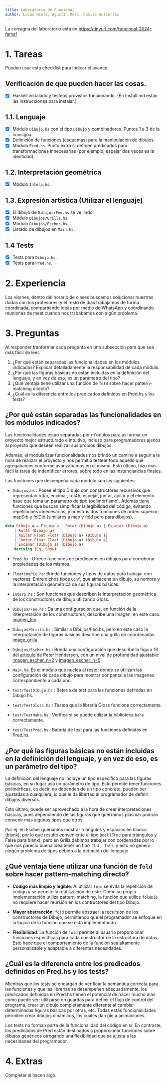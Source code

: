 ```yaml
---
title: Laboratorio de Funcional
author: Lucas Nieto, Agustín Melo, Camilo Gutiérrez
---
```

La consigna del laboratorio está en https://tinyurl.com/funcional-2024-famaf

# 1. Tareas
Pueden usar esta checklist para indicar el avance.

## Verificación de que pueden hacer las cosas.
- [x] Haskell instalado y testeos provistos funcionando. (En Install.md están las instrucciones para instalar.)

## 1.1. Lenguaje
- [x] Módulo `Dibujo.hs` con el tipo `Dibujo` y combinadores. Puntos 1 a 3 de la consigna.
- [x] Definición de funciones (esquemas) para la manipulación de dibujos.
- [x] Módulo `Pred.hs`. Punto extra si definen predicados para transformaciones innecesarias (por ejemplo, espejar dos veces es la identidad).

## 1.2. Interpretación geométrica
- [x] Módulo `Interp.hs`.

## 1.3. Expresión artística (Utilizar el lenguaje)
- [x] El dibujo de `Dibujos/Feo.hs` se ve lindo.
- [x] Módulo `Dibujos/Grilla.hs`.
- [x] Módulo `Dibujos/Escher.hs`.
- [x] Listado de dibujos en `Main.hs`.

## 1.4 Tests
- [x] Tests para `Dibujo.hs`.
- [x] Tests para `Pred.hs`.

# 2. Experiencia

Los viernes, dentro del horario de clases buscamos solucionar nuestras dudas con los profesores, y el resto de días trabajamos de forma coordinada, compartiendo ideas por medio de WhatsApp y coordinando reuniones de meet cuando nos trababamos con algún problema.

# 3. Preguntas
Al responder tranformar cada pregunta en una subsección para que sea más fácil de leer.

1. ¿Por qué están separadas las funcionalidades en los módulos indicados? Explicar detalladamente la responsabilidad de cada módulo.
2. ¿Por qué las figuras básicas no están incluidas en la definición del lenguaje, y en vez de eso, es un parámetro del tipo?
3. ¿Qué ventaja tiene utilizar una función de `fold` sobre hacer pattern-matching directo?
4. ¿Cuál es la diferencia entre los predicados definidos en Pred.hs y los tests?

## ¿Por qué están separadas las funcionalidades en los módulos indicados?

Las funcionalidades estan separadas por m'odulos para así armar un proyecto mejor estructurado e intuitivo, incluso para programadores ajenos al proyecto que deseen realizar sus propios dibujos.

Además, el modularizar funcionalidades nos brindó un camino a seguir a la hora de realizar el proyecto y nos permitió testear todo aquello que agregabamos conforme avanzabamos en el mismo. Esto último, hizo más fácil la tarea de indentificar errores, sobre todo en las instanciancias finales.

Las funciones que desempeña cada módulo son las siguientes:

- `Dibujos.hs` : Posee el tipo Dibujo con constructores recursivos que representan rotar, encimar, rot45, espejar, juntar, apilar y el elemento base que toma un parámetro de tipo (polimorfismo). Además tiene funciones que buscan simplificar la legibilidad del código, evitando repeticiones innecesarias, y nuestras dos funciones de orden superior: mapDib y folDib (similares a map y fold pero para dibujos). 

```haskell
data Dibujo a = Figura a | Rotar (Dibujo a) | Espejar (Dibujo a)
    | Rot45 (Dibujo a)
    | Apilar Float Float (Dibujo a) (Dibujo a)
    | Juntar Float Float (Dibujo a) (Dibujo a)
    | Encimar (Dibujo a) (Dibujo a)
    deriving (Eq, Show)
```

- `Pred.hs` : Ofrece funciones de predicados en dibujos para corroborar propiedades de los mismos.

- `FloatingPic.hs`: Brinda funciones y tipos de datos para trabajar con vectores. Entre dichos tipos `Conf`, que almacena un dibujo, su nombre y la interpretación geométrica de sus figuras básicas. 

- `Interp.hs` : Son funciones que describen la interpretación geométrica de los constructores de dibujo utlizando Gloss.

- `Dibujos/Feo.hs` : Da una configuración que, en función de la interpretación de los constructores, describe una imagen, en este caso: [imagen_feo](https://drive.google.com/file/d/1pZcl3CG6MR_gIjUscRBGvsrQubVcH7kt/view?usp=sharing)

- `Dibujos/Grilla.hs` : Similar a Dibujos/Feo.hs, pero en este caso la interpretación de figuras basicas describe una grilla de coordenadas: [image_grilla](https://drive.google.com/file/d/1-O9_LurZZnaVJEWoZSas-kSqFYKvQypT/view?usp=sharing)

- `Dibujos/Escher.hs` : Brinda una configuración que describe la figura 16 del [articulo](https://cs.famaf.unc.edu.ar/~mpagano/henderson-funcgeo2.pdf) de Peter Henderson, con un nivel de profundidad ajustable: [imagen_escher_n=2](https://drive.google.com/file/d/1hLgI4rKpYsm1Lqjw9FPB1iH4EpRhu-YE/view?usp=sharing) y [imagen_escher_n=5](https://drive.google.com/file/d/1MOmBhQPNWjgc4TS5dPWXdnVCzH_QAb7R/view?usp=sharing)

- `Main.hs`: Es el modulo que nuclea al resto, donde se utilizan las configuración de cada dibujo para mostrar por pantalla las imagenes correspondiente a cada uno.

- `test/TestDibujo.hs` : Batería de test para las funciones definidas en Dibujo.hs.

- `test/TestGloss.hs` : Testea que la librería Gloss funcione correctamente.

- `test/TestHaha.hs` : Verifica si se puede utilizar la biblioteca `haha` correctamente.

- `test/TestPred.hs` : Batería de test para las funciones definidas en Pred.hs.

## ¿Por qué las figuras básicas no están incluidas en la definición del lenguaje, y en vez de eso, es un parámetro del tipo?

La definición del lenguaje no incluye un tipo específico para las figuras básicas, en su lugar usa un parámetro de tipo. Esto permite tener funciones polimórficas, es decir, no dependen de un tipo concreto, pueden ser ajustadas a cualquiera, lo que le da libertad al programador de definir dibujos diversos.

Esto último, puede ser aprovechado a la hora de crear interpretaciones básicas, pues dependiendo de las figuras que querramos plasmar podrían convenir más algunos tipos que otros. 

Por ej. en Escher queriamos mostrar triángulos y espacios en blanco (blank), por lo que resulto conveniente el tipo `Bool` (True para triángulos y False para blank), pero en Grilla debimos trabajar con cordenadas por lo que nos parecio buena idea tener un tipo `(Int, Int)`, y esto no generó ningún problema de tipos debido a la definción del lenguaje.   

## ¿Qué ventaja tiene utilizar una función de `fold` sobre hacer pattern-matching directo?

- **Código más limpio y legible**: Al utilizar `fold` se evita la repetición de código y se permite la reutilización de este. Como su propia implementación utiliza pattern-matching, la función que utilice `foldDib` no requiere hacer reursión en los contructores del tipo Dibujo.

- **Mayor abstracción**: `fold` permite abstraer la recursión de los constructores de Dibujo, permitiendo que el programador se enfoque en la lógica de la función que se está implementando.

- **Flexibilidad**: La función de `fold` permite al usuario proporcionar funciones específicas para cada constructor de la estructura de datos. Esto hace que el comportamiento de la función sea altamente personalizable y adaptable a diferentes necesidades.

## ¿Cuál es la diferencia entre los predicados definidos en Pred.hs y los tests?

Mientras que los tests se encargan de verificar la semántica correcta para las funciones y que las librerías se desempeñen adecuadamente, los predicados definidos en Pred.hs tienen el potencial de hacer mucho más como puede ser: utilizarse en guardas para definir el flujo de control del programa, crear un dibujo completamente diferente al cambiar determinadas figuras básicas por otras, etc. Todas estás funcionalidades permiten crear dibujos dinámicos, los cuales dan pie a animaciones.

Los tests no forman parte de la funcionalidad del código en sí. En contraste, los predicados de Pred están destinados a proporcionar funciones sobre dibujos genéricos otrogando una flexibilidad que se ajusta a las necesidades del programador.

# 4. Extras
Completar si hacen algo.